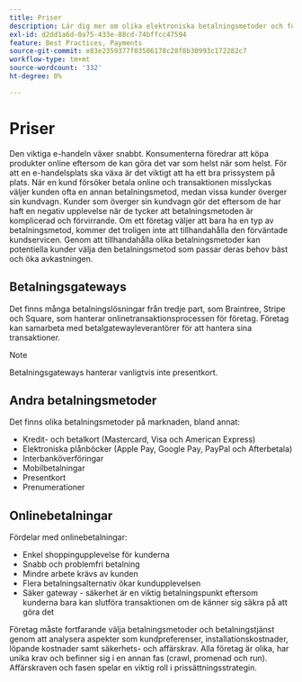 ```yaml
---
title: Priser
description: Lär dig mer om olika elektroniska betalningsmetoder och fördelarna med onlinebetalningar i allmänhet.
exl-id: d2dd1a6d-0a75-433e-88cd-74bffcc47594
feature: Best Practices, Payments
source-git-commit: e83e2359377f03506178c28f8b30993c172282c7
workflow-type: tm+mt
source-wordcount: '332'
ht-degree: 0%

---
```


# Priser

Den viktiga e-handeln växer snabbt. Konsumenterna föredrar att köpa produkter online eftersom de kan göra det var som helst när som helst. För att en e-handelsplats ska växa är det viktigt att ha ett bra prissystem på plats. När en kund försöker betala online och transaktionen misslyckas väljer kunden ofta en annan betalningsmetod, medan vissa kunder överger sin kundvagn. Kunder som överger sin kundvagn gör det eftersom de har haft en negativ upplevelse när de tycker att betalningsmetoden är komplicerad och förvirrande. Om ett företag väljer att bara ha en typ av betalningsmetod, kommer det troligen inte att tillhandahålla den förväntade kundservicen. Genom att tillhandahålla olika betalningsmetoder kan potentiella kunder välja den betalningsmetod som passar deras behov bäst och öka avkastningen.

## Betalningsgateways

Det finns många betalningslösningar från tredje part, som Braintree, Stripe och Square, som hanterar onlinetransaktionsprocessen för företag. Företag kan samarbeta med betalgatewayleverantörer för att hantera sina transaktioner.

>[!NOTE]
>
>Betalningsgateways hanterar vanligtvis inte presentkort.

## Andra betalningsmetoder

Det finns olika betalningsmetoder på marknaden, bland annat:

- Kredit- och betalkort (Mastercard, Visa och American Express)
- Elektroniska plånböcker (Apple Pay, Google Pay, PayPal och Afterbetala)
- Interbanköverföringar
- Mobilbetalningar
- Presentkort
- Prenumerationer

## Onlinebetalningar

Fördelar med onlinebetalningar:

- Enkel shoppingupplevelse för kunderna
- Snabb och problemfri betalning
- Mindre arbete krävs av kunden
- Flera betalningsalternativ ökar kundupplevelsen
- Säker gateway - säkerhet är en viktig betalningspunkt eftersom kunderna bara kan slutföra transaktionen om de känner sig säkra på att göra det

Företag måste fortfarande välja betalningsmetoder och betalningstjänst genom att analysera aspekter som kundpreferenser, installationskostnader, löpande kostnader samt säkerhets- och affärskrav. Alla företag är olika, har unika krav och befinner sig i en annan fas (crawl, promenad och run). Affärskraven och fasen spelar en viktig roll i prissättningsstrategin.
